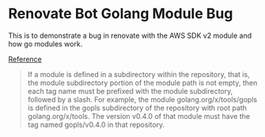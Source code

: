 # Renovate Bot Golang Module Bug

This is to demonstrate a bug in renovate with the AWS SDK v2 module and how go modules work.

[Reference](https://golang.org/ref/mod#vcs-version)

> If a module is defined in a subdirectory within the repository, that is, the module subdirectory portion of the module path is not empty, then each tag name must be prefixed with the module subdirectory, followed by a slash. For example, the module golang.org/x/tools/gopls is defined in the gopls subdirectory of the repository with root path golang.org/x/tools. The version v0.4.0 of that module must have the tag named gopls/v0.4.0 in that repository.
